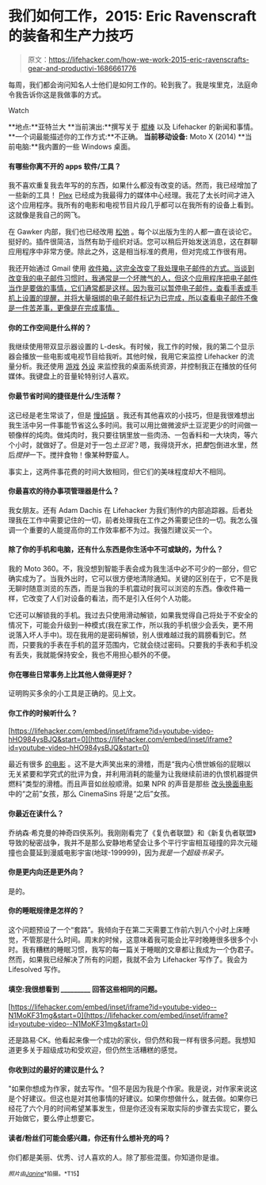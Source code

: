 # 我们如何工作，2015: Eric Ravenscraft 的装备和生产力技巧

> 原文：<https://lifehacker.com/how-we-work-2015-eric-ravenscrafts-gear-and-productivi-1686661776>

每周，我们都会询问知名人士他们是如何工作的。轮到我了。我是埃里克，法庭命令我告诉你这是我做事的方式。

Watch

**地点:**亚特兰大
**当前演出:**撰写关于 [棍棒](http://ericravenscraft.kinja.com/whats-the-best-stick-1686634496) 以及 Lifehacker 的新闻和事情。
**一个词最能描述你的工作方式:**不正确。
**当前移动设备:** Moto X (2014)
**当前电脑:**我内置的一些 Windows 桌面。

#### **有哪些你离不开的 apps 软件/工具？**

我不喜欢重复我去年写的的东西，如果什么都没有改变的话。然而，我已经增加了一些新的工具！ [Plex](http://plex.tv/) 已经成为我最得力的媒体中心经理。我花了太长时间才进入这个应用程序。我所有的电影和电视节目片段几乎都可以在我所有的设备上看到。这就像是我自己的网飞。

在 Gawker 内部，我们也已经改用 [松弛](https://slack.com/) 。每个以出版为生的人都一直在谈论它。挺好的。插件很简洁，当然有助于组织对话。您可以稍后开始发送消息，这在群聊应用程序中非常方便。除此之外，这是相当标准的费用，但对完成工作很有用。

我还开始通过 Gmail 使用 [收件箱，这完全改变了我处理电子邮件的方式。当谈到改变我的电子邮件习惯时，我通常是一个坏脾气的人，但这个应用程序把电子邮件当作是要做的事情，它们通常都是这样。因为我可以暂停电子邮件，查看手表或手机上设置的提醒，并将大量捆绑的电子邮件标记为已完成，所以查看电子邮件不像是一件苦差事，更像是在完成事情。](https://lifehacker.com/how-googles-new-inbox-works-and-changes-how-you-approa-1652303148)

#### 你的工作空间是什么样的？

我继续使用带双显示器设置的 L-desk。有时候，我工作的时候，我的第二个显示器会播放一些电影或电视节目给我听。其他时候，我用它来监控 Lifehacker 的流量分析。我还使用 [游戏](http://www.amazon.com/Logitech-G13-Programmable-Gameboard-Display/dp/B001NEK2GE/ref=sr_1_1?asc_campaign=InlineText&asc_refurl=https://lifehacker.com/how-we-work-2015-eric-ravenscrafts-gear-and-productivi-1686661776&asc_source=&ie=UTF8&keywords=g13&qid=1424302092&sr=8-1&tag=kinjalifehackerlink-20) [外设](http://www.amazon.com/Logitech-920-002232-Gaming-Keyboard-G110/dp/B002RRLQIO/ref=sr_1_1?asc_campaign=InlineText&asc_refurl=https://lifehacker.com/how-we-work-2015-eric-ravenscrafts-gear-and-productivi-1686661776&asc_source=&ie=UTF8&keywords=g110&qid=1424302108&sr=8-1&tag=kinjalifehackerlink-20) 来监控我的桌面系统资源，并控制我正在播放的任何媒体。我键盘上的音量轮特别讨人喜欢。

#### 你最节省时间的捷径是什么/生活帮？

这已经是老生常谈了，但是 [慢炖锅](http://lifehacker.com/make-almost-any-recipe-work-in-a-slow-cooker-with-this-1593228858) 。我还有其他喜欢的小技巧，但是我很难想出我生活中另一件事能节省这么多时间。我可以用比做微波炉土豆泥更少的时间做一顿像样的炖肉。做炖肉时，我只要往锅里放一些肉汤、一包香料和一大块肉，等六个小时，就做好了。但是对于一包*土豆泥*？嗯，我得烧开水，把*整*包倒进水里，然后*搅拌*一下。搅拌食物！像某种野蛮人。

事实上，这两件事花费的时间大致相同，但它们的美味程度却大不相同。

#### 你最喜欢的待办事项管理器是什么？

我女朋友。还有 Adam Dachis 在 Lifehacker 为我们制作的内部追踪器。后者处理我在工作中需要记住的一切，前者处理我在工作之外需要记住的一切。我怎么强调一个重要的人能提高你的工作效率都不为过。我强烈建议买一个。

#### 除了你的手机和电脑，还有什么东西是你生活中不可或缺的，为什么？

我的 Moto 360。不，我没想到智能手表会成为我生活中必不可少的一部分，但它确实成为了。当我外出时，它可以很方便地清除通知。关键的区别在于，它不是我无聊时随意浏览的东西，而是当我的手机震动时我可以浏览的东西。像收件箱一样，它改变了人们对设备的看法，而不是引入任何个人功能。

它还可以解锁我的手机。我过去只使用滑动解锁，如果我觉得自己将处于不安全的情况下，可能会升级到一种模式(我在家工作，所以我的手机很少会丢失，更不用说落入坏人手中)。现在我用的是密码解锁，别人很难越过我的肩膀看到它。然而，只要我的手表在手机的蓝牙范围内，它就会绕过密码。只要我的手表和手机没有丢失，我就能保持安全，我也不用担心额外的不便。

#### 你在哪些日常事务上比其他人做得更好？

证明购买多余的小工具是正确的。见上文。

#### 你工作的时候听什么？

 [https://lifehacker.com/embed/inset/iframe?id=youtube-video-hHO984ysBJQ&start=0](https://lifehacker.com/embed/inset/iframe?id=youtube-video-hHO984ysBJQ&start=0) 

最近有很多 [的电影](https://www.youtube.com/user/CinemaSins) 。这不是大声笑出来的滑稽，而是“我内心愤世嫉俗的屁眼以无关紧要和学究式的批评为食，并利用消耗的能量为让我继续前进的仇恨机器提供燃料”类型的滑稽。而且声音如丝般顺滑。如果 NPR 的声音是那些 [改头换面电影](https://www.youtube.com/watch?v=nUjlBP5gUrQ) 中的“之前”女孩，那么 CinemaSins 将是“之后”女孩。

#### 你最近在读什么？

乔纳森·希克曼的神奇四侠系列。我刚刚看完了《复仇者联盟》和《新复仇者联盟》导致的秘密战争，我并不是那么安静地希望会让多个平行宇宙相互碰撞的异次元碰撞也会蔓延到漫威电影宇宙(地球-199999)，因为*我是一个超级书呆子。*

#### 你是更内向还是更外向？

是的。

#### 你的睡眠规律是怎样的？

这个问题预设了一个“套路”。我倾向于在第二天需要工作前六到八个小时上床睡觉，不管那是什么时间。周末的时候，这意味着我可能会比平时晚睡很多很多个小时。我有糟糕的睡眠习惯，我写的每一篇关于睡眠的文章都让我成为一个伪君子。然而，如果我已经解决了所有的问题，我就不会为 Lifehacker 写作了。我会为 Lifesolved 写作。

#### 填空:我很想看到 _________ 回答这些相同的问题。

 [https://lifehacker.com/embed/inset/iframe?id=youtube-video--N1MoKF31mg&start=0](https://lifehacker.com/embed/inset/iframe?id=youtube-video--N1MoKF31mg&start=0) 

还是路易·CK。他看起来像一个成功的家伙，但仍然和我一样有很多问题。我想知道更多关于超级成功和受欢迎，但仍然生活糟糕的感觉。

#### 你收到过的最好的建议是什么？

"如果你想成为作家，就去写作。"但不是因为我是个作家。我是说，对作家来说这是个好建议。但这也是对其他事情的好建议。如果你想做什么，就去做。如果你已经花了六个月的时间希望某事发生，但是你还没有采取实际的步骤去实现它，要么开始做它，要么停止想要它。

#### 读者/粉丝们可能会感兴趣，你还有什么想补充的吗？

你们都是美丽、优秀、讨人喜欢的人。除了那些混蛋。你知道你是谁。

<small>*照片由*</small>[<small>*Janine*</small>](https://www.flickr.com/photos/geishabot/4312748848)<small>*拍摄。*T15】</small>